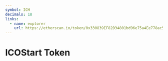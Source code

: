 ```yaml
---
symbol: ICH
decimals: 18
links:
  - name: explorer
    url: https://etherscan.io/token/0x330839EF82D34801bd96e75a4Ee778ac56Fa1ED8
---
```


# ICOStart Token
